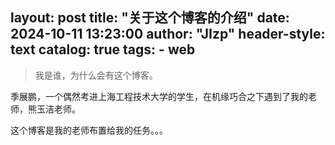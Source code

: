 layout:       post
title:        "关于这个博客的介绍"
date:         2024-10-11 13:23:00
author:       "JIzp"
header-style: text
catalog:      true
tags:
    - web
---

>  我是谁，为什么会有这个博客。

季展鹏，一个偶然考进上海工程技术大学的学生，在机缘巧合之下遇到了我的老师，熊玉洁老师。

这个博客是我的老师布置给我的任务。。。
